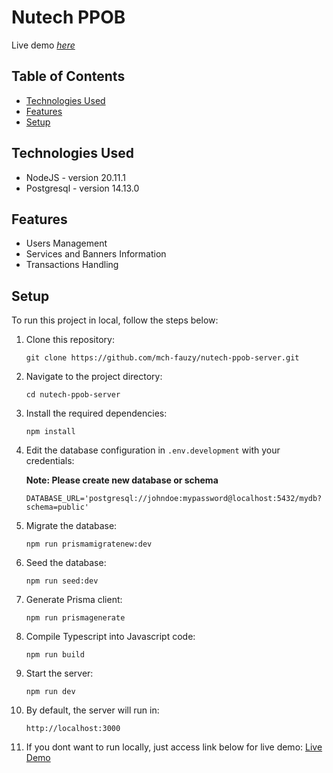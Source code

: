# Nutech PPOB
Live demo [_here_](https://nutech-ppob-server.vercel.app/)

## Table of Contents
* [Technologies Used](#technologies-used)
* [Features](#features)
* [Setup](#setup)

## Technologies Used
- NodeJS - version 20.11.1
- Postgresql - version 14.13.0

## Features
- Users Management
- Services and Banners Information
- Transactions Handling

## Setup
To run this project in local, follow the steps below:

1. Clone this repository:

   ```
   git clone https://github.com/mch-fauzy/nutech-ppob-server.git
   ```

2. Navigate to the project directory:
   ```
   cd nutech-ppob-server
   ```

3. Install the required dependencies:
   ```
   npm install
   ```

4. Edit the database configuration in `.env.development` with your credentials:
    
    __Note: Please create new database or schema__
    
    ```
    DATABASE_URL='postgresql://johndoe:mypassword@localhost:5432/mydb?schema=public'
    ```

5. Migrate the database:
   ```
   npm run prismamigratenew:dev
   ```

6. Seed the database:
   ```
   npm run seed:dev
   ```

7. Generate Prisma client:
   ```
   npm run prismagenerate
   ```

8. Compile Typescript into Javascript code:
   ```
   npm run build
   ```

9. Start the server:
   ```
   npm run dev
   ```

10. By default, the server will run in:
    ```
    http://localhost:3000
    ```

11. If you dont want to run locally, just access link below for live demo:
    [Live Demo](https://nutech-ppob-server.vercel.app/)
    